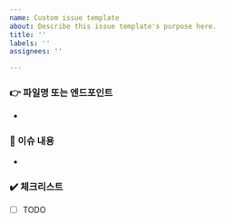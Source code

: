 ```yaml
---
name: Custom issue template
about: Describe this issue template's purpose here.
title: ''
labels: ''
assignees: ''

---
```


### :point_right: 파일명 또는 엔드포인트
- 
### :bookmark_tabs: 이슈 내용
- 
### :heavy_check_mark: 체크리스트
- [ ] TODO
